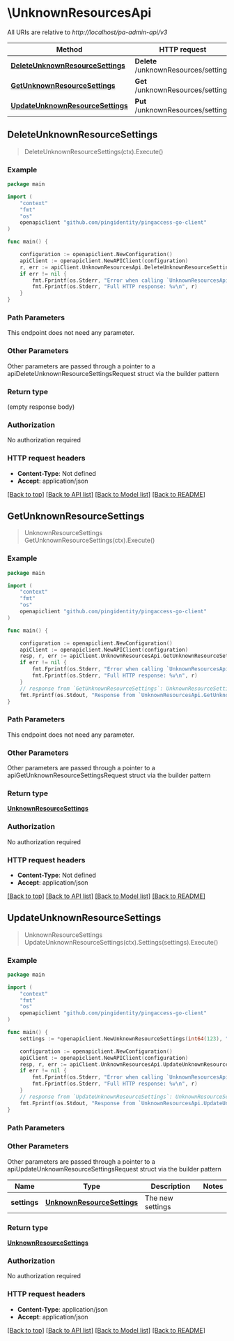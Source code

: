 # \UnknownResourcesApi

All URIs are relative to *http://localhost/pa-admin-api/v3*

Method | HTTP request | Description
------------- | ------------- | -------------
[**DeleteUnknownResourceSettings**](UnknownResourcesApi.md#DeleteUnknownResourceSettings) | **Delete** /unknownResources/settings | 
[**GetUnknownResourceSettings**](UnknownResourcesApi.md#GetUnknownResourceSettings) | **Get** /unknownResources/settings | 
[**UpdateUnknownResourceSettings**](UnknownResourcesApi.md#UpdateUnknownResourceSettings) | **Put** /unknownResources/settings | 



## DeleteUnknownResourceSettings

> DeleteUnknownResourceSettings(ctx).Execute()





### Example

```go
package main

import (
    "context"
    "fmt"
    "os"
    openapiclient "github.com/pingidentity/pingaccess-go-client"
)

func main() {

    configuration := openapiclient.NewConfiguration()
    apiClient := openapiclient.NewAPIClient(configuration)
    r, err := apiClient.UnknownResourcesApi.DeleteUnknownResourceSettings(context.Background()).Execute()
    if err != nil {
        fmt.Fprintf(os.Stderr, "Error when calling `UnknownResourcesApi.DeleteUnknownResourceSettings``: %v\n", err)
        fmt.Fprintf(os.Stderr, "Full HTTP response: %v\n", r)
    }
}
```

### Path Parameters

This endpoint does not need any parameter.

### Other Parameters

Other parameters are passed through a pointer to a apiDeleteUnknownResourceSettingsRequest struct via the builder pattern


### Return type

 (empty response body)

### Authorization

No authorization required

### HTTP request headers

- **Content-Type**: Not defined
- **Accept**: application/json

[[Back to top]](#) [[Back to API list]](../README.md#documentation-for-api-endpoints)
[[Back to Model list]](../README.md#documentation-for-models)
[[Back to README]](../README.md)


## GetUnknownResourceSettings

> UnknownResourceSettings GetUnknownResourceSettings(ctx).Execute()





### Example

```go
package main

import (
    "context"
    "fmt"
    "os"
    openapiclient "github.com/pingidentity/pingaccess-go-client"
)

func main() {

    configuration := openapiclient.NewConfiguration()
    apiClient := openapiclient.NewAPIClient(configuration)
    resp, r, err := apiClient.UnknownResourcesApi.GetUnknownResourceSettings(context.Background()).Execute()
    if err != nil {
        fmt.Fprintf(os.Stderr, "Error when calling `UnknownResourcesApi.GetUnknownResourceSettings``: %v\n", err)
        fmt.Fprintf(os.Stderr, "Full HTTP response: %v\n", r)
    }
    // response from `GetUnknownResourceSettings`: UnknownResourceSettings
    fmt.Fprintf(os.Stdout, "Response from `UnknownResourcesApi.GetUnknownResourceSettings`: %v\n", resp)
}
```

### Path Parameters

This endpoint does not need any parameter.

### Other Parameters

Other parameters are passed through a pointer to a apiGetUnknownResourceSettingsRequest struct via the builder pattern


### Return type

[**UnknownResourceSettings**](UnknownResourceSettings.md)

### Authorization

No authorization required

### HTTP request headers

- **Content-Type**: Not defined
- **Accept**: application/json

[[Back to top]](#) [[Back to API list]](../README.md#documentation-for-api-endpoints)
[[Back to Model list]](../README.md#documentation-for-models)
[[Back to README]](../README.md)


## UpdateUnknownResourceSettings

> UnknownResourceSettings UpdateUnknownResourceSettings(ctx).Settings(settings).Execute()





### Example

```go
package main

import (
    "context"
    "fmt"
    "os"
    openapiclient "github.com/pingidentity/pingaccess-go-client"
)

func main() {
    settings := *openapiclient.NewUnknownResourceSettings(int64(123), "ErrorTemplateFile_example", openapiclient.ContentType("JSON"), openapiclient.UnknownResourceMode("DENY"), int64(123)) // UnknownResourceSettings | The new settings

    configuration := openapiclient.NewConfiguration()
    apiClient := openapiclient.NewAPIClient(configuration)
    resp, r, err := apiClient.UnknownResourcesApi.UpdateUnknownResourceSettings(context.Background()).Settings(settings).Execute()
    if err != nil {
        fmt.Fprintf(os.Stderr, "Error when calling `UnknownResourcesApi.UpdateUnknownResourceSettings``: %v\n", err)
        fmt.Fprintf(os.Stderr, "Full HTTP response: %v\n", r)
    }
    // response from `UpdateUnknownResourceSettings`: UnknownResourceSettings
    fmt.Fprintf(os.Stdout, "Response from `UnknownResourcesApi.UpdateUnknownResourceSettings`: %v\n", resp)
}
```

### Path Parameters



### Other Parameters

Other parameters are passed through a pointer to a apiUpdateUnknownResourceSettingsRequest struct via the builder pattern


Name | Type | Description  | Notes
------------- | ------------- | ------------- | -------------
 **settings** | [**UnknownResourceSettings**](UnknownResourceSettings.md) | The new settings | 

### Return type

[**UnknownResourceSettings**](UnknownResourceSettings.md)

### Authorization

No authorization required

### HTTP request headers

- **Content-Type**: application/json
- **Accept**: application/json

[[Back to top]](#) [[Back to API list]](../README.md#documentation-for-api-endpoints)
[[Back to Model list]](../README.md#documentation-for-models)
[[Back to README]](../README.md)

